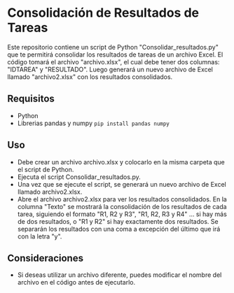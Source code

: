 # Consolidación de Resultados de Tareas

Este repositorio contiene un script de Python "Consolidar_resultados.py" que te permitirá consolidar los resultados de tareas de un archivo Excel. El código tomará el archivo "archivo.xlsx", el cual debe tener dos columnas: "IDTAREA" y "RESULTADO". Luego generará un nuevo archivo de Excel llamado "archivo2.xlsx" con los resultados consolidados.

## Requisitos
- Python
- Librerias pandas y numpy `pip install pandas numpy`

## Uso
- Debe crear un archivo archivo.xlsx y colocarlo en la misma carpeta que el script de Python.
- Ejecuta el script Consolidar_resultados.py.
- Una vez que se ejecute el script, se generará un nuevo archivo de Excel llamado archivo2.xlsx.
- Abre el archivo archivo2.xlsx para ver los resultados consolidados. En la columna "Texto" se mostrará la consolidación de los resultados de cada tarea, siguiendo el formato "R1, R2 y R3", "R1, R2, R3 y R4" ... si hay más de dos resultados, o "R1 y R2" si hay exactamente dos resultados. Se separarán los resultados con una coma a excepción del último que irá con la letra "y".

## Consideraciones
- Si deseas utilizar un archivo diferente, puedes modificar el nombre del archivo en el código antes de ejecutarlo.
